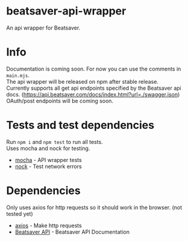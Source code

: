 # beatsaver-api-wrapper

An api wrapper for Beatsaver.

# Info

Documentation is coming soon. For now you can use the comments in `main.mjs`.\
The api wrapper will be released on npm after stable release.\
Currently supports all get api endpoints specified by the Beatsaver api docs. (https://api.beatsaver.com/docs/index.html?url=./swagger.json)\
OAuth/post endpoints will be coming soon.

# Tests and test dependencies

Run `npm i` and `npm test` to run all tests.\
Uses mocha and nock for testing.

-   [mocha](https://github.com/mochajs/mocha) - API wrapper tests
-   [nock](https://github.com/nock/nock) - Test network errors

# Dependencies

Only uses axios for http requests so it should work in the browser. (not tested yet)

-   [axios](https://github.com/axios/axios) - Make http requests
-   [Beatsaver API](https://api.beatsaver.com/docs/index.html?url=./swagger.json) - Beatsaver API Documentation
